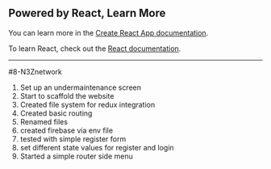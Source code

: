 ## Powered by React, Learn More

You can learn more in the [Create React App documentation](https://facebook.github.io/create-react-app/docs/getting-started).

To learn React, check out the [React documentation](https://reactjs.org/).

---

#8-N3Znetwork

1. Set up an undermaintenance screen
2. Start to scaffold the website
3. Created file system for redux integration
4. Created basic routing
5. Renamed files
6. created firebase via env file
7. tested with simple register form
8. set different state values for register and login
9. Started a simple router side menu
